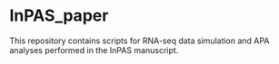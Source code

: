 # InPAS_paper

This repository contains scripts for RNA-seq data simulation and APA analyses performed in the InPAS manuscript.
